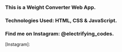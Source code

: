 ### This is a Weight Converter Web App.

### Technologies Used: HTML, CSS & JavaScript.

### Find me on Instagram: @electrifying_codes.

[Instagram]: